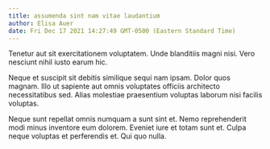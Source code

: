 ```yaml
---
title: assumenda sint nam vitae laudantium
author: Elisa Auer
date: Fri Dec 17 2021 14:27:49 GMT-0500 (Eastern Standard Time)
---
```

Tenetur aut sit exercitationem voluptatem. Unde blanditiis magni nisi. Vero nesciunt nihil iusto earum hic.

 Neque et suscipit sit debitis similique sequi nam ipsam. Dolor quos magnam. Illo ut sapiente aut omnis voluptates officiis architecto necessitatibus sed. Alias molestiae praesentium voluptas laborum nisi facilis voluptas.

 Neque sunt repellat omnis numquam a sunt sint et. Nemo reprehenderit modi minus inventore eum dolorem. Eveniet iure et totam sunt et. Culpa neque voluptas et perferendis et. Qui quo nulla.